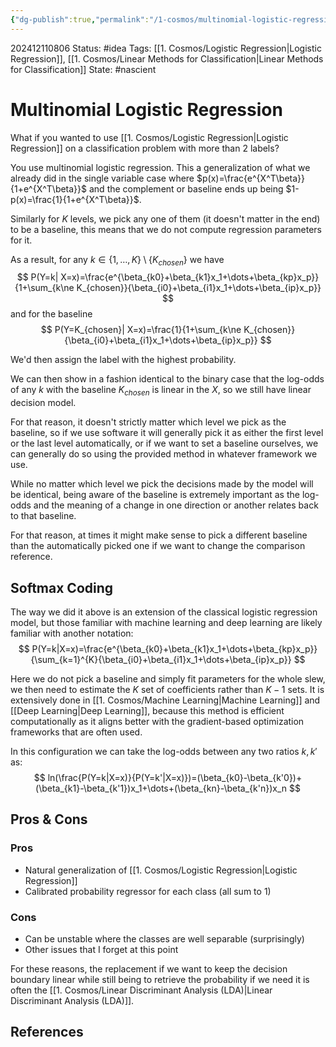 ```yaml
---
{"dg-publish":true,"permalink":"/1-cosmos/multinomial-logistic-regression/","created":"2025-01-22T11:17:14.338-05:00","updated":"2024-12-13T09:09:17.293-05:00"}
---
```


202412110806
Status: #idea
Tags: [[1. Cosmos/Logistic Regression\|Logistic Regression]], [[1. Cosmos/Linear Methods for Classification\|Linear Methods for Classification]]
State: #nascient
# Multinomial Logistic Regression

What if you wanted to use [[1. Cosmos/Logistic Regression\|Logistic Regression]] on a classification problem with more than 2 labels?

You use multinomial logistic regression.
This a generalization of what we already did in the single variable case where $p(x)=\frac{e^{X^T\beta}}{1+e^{X^T\beta}}$ and the complement or baseline ends up being $1-p(x)=\frac{1}{1+e^{X^T\beta}}$.

Similarly for $K$ levels, we pick any one of them (it doesn't matter in the end) to be a baseline, this means that we do not compute regression parameters for it.

As a result, for any $k\in \{1,\dots, K\}\setminus \{K_{chosen}\}$ 
we have
$$
P(Y=k| X=x)=\frac{e^{\beta_{k0}+\beta_{k1}x_1+\dots+\beta_{kp}x_p}}{1+\sum_{k\ne K_{chosen}}{\beta_{i0}+\beta_{i1}x_1+\dots+\beta_{ip}x_p}}
$$
and for the baseline
$$
P(Y=K_{chosen}| X=x)=\frac{1}{1+\sum_{k\ne K_{chosen}}{\beta_{i0}+\beta_{i1}x_1+\dots+\beta_{ip}x_p}}
$$

We'd then assign the label with the highest probability.

We can then show in a fashion identical to the binary case that the log-odds of any $k$ with the baseline $K_{chosen}$ is linear in the $X$, so we still have linear decision model. 

For that reason, it doesn't strictly matter which level we pick as the baseline, so if we use software it will generally pick it as either the first level or the last level automatically, or if we want to set a baseline ourselves, we can generally do so using the provided method in whatever framework we use.

While no matter which level we pick the decisions made by the model will be identical, being aware of the baseline is extremely important as the log-odds and the meaning of a change in one direction or another relates back to that baseline.

For that reason, at times it might make sense to pick a different baseline than the automatically picked one if we want to change the comparison reference.

## Softmax Coding
The way we did it above is an extension of the classical logistic regression model, but those familiar with machine learning and deep learning are likely familiar with another notation:
$$
P(Y=k|X=x)=\frac{e^{\beta_{k0}+\beta_{k1}x_1+\dots+\beta_{kp}x_p}}{\sum_{k=1}^{K}{\beta_{i0}+\beta_{i1}x_1+\dots+\beta_{ip}x_p}}
$$

Here we do not pick a baseline and simply fit parameters for the whole slew, we then need to estimate the $K$ set of coefficients rather than $K-1$ sets. It is extensively done in [[1. Cosmos/Machine Learning\|Machine Learning]] and [[Deep Learning\|Deep Learning]], because this method is efficient computationally as it aligns better with the gradient-based optimization frameworks that are often used.

In this configuration we can take the log-odds between any two ratios $k, k'$ as:
$$
ln(\frac{P(Y=k|X=x)}{P(Y=k'|X=x)})=(\beta_{k0}-\beta_{k'0})+(\beta_{k1}-\beta_{k'1})x_1+\dots+(\beta_{kn}-\beta_{k'n})x_n
$$


## Pros & Cons
### Pros
- Natural generalization of [[1. Cosmos/Logistic Regression\|Logistic Regression]]
- Calibrated probability regressor for each class (all sum to $1$)
### Cons
- Can be unstable where the classes are well separable (surprisingly)
- Other issues that I forget at this point

For these reasons, the replacement if we want to keep the decision boundary linear while still being to retrieve the probability if we need it is often the [[1. Cosmos/Linear Discriminant Analysis (LDA)\|Linear Discriminant Analysis (LDA)]].
## References
